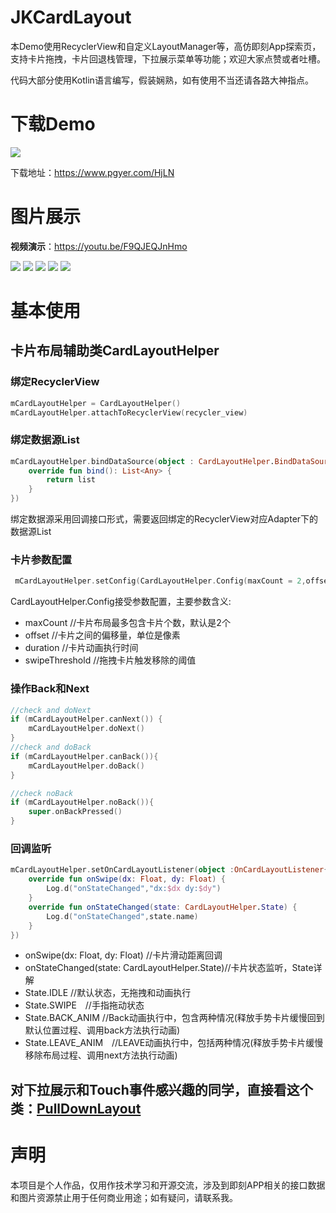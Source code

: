 # JKCardLayout
本Demo使用RecyclerView和自定义LayoutManager等，高仿即刻App探索页，支持卡片拖拽，卡片回退栈管理，下拉展示菜单等功能；欢迎大家点赞或者吐槽。

代码大部分使用Kotlin语言编写，假装娴熟，如有使用不当还请各路大神指点。

# 下载Demo
![](https://www.pgyer.com/app/qrcode/HjLN)

下载地址：https://www.pgyer.com/HjLN

# 图片展示

**视频演示**：https://youtu.be/F9QJEQJnHmo

![](https://upload-images.jianshu.io/upload_images/869487-de188885d2757ce3.gif?imageMogr2/auto-orient/strip)
![](https://upload-images.jianshu.io/upload_images/869487-6e5093c7c0955bcc.gif?imageMogr2/auto-orient/strip)
![](https://upload-images.jianshu.io/upload_images/869487-dc1eeb156de14d2e.gif?imageMogr2/auto-orient/strip)
![](https://upload-images.jianshu.io/upload_images/869487-5b26f5d84bbbb2e9.png?imageMogr2/auto-orient/strip)
![](https://upload-images.jianshu.io/upload_images/869487-9964307c9145ba73.png?imageMogr2/auto-orient/strip)


# 基本使用

## 卡片布局辅助类CardLayoutHelper

### 绑定RecyclerView

```Kotlin
mCardLayoutHelper = CardLayoutHelper()
mCardLayoutHelper.attachToRecyclerView(recycler_view)
```
### 绑定数据源List

```Kotlin
mCardLayoutHelper.bindDataSource(object : CardLayoutHelper.BindDataSource{
    override fun bind(): List<Any> {
        return list
    }
})
```
绑定数据源采用回调接口形式，需要返回绑定的RecyclerView对应Adapter下的数据源List


### 卡片参数配置

```Kotlin
 mCardLayoutHelper.setConfig(CardLayoutHelper.Config(maxCount = 2,offset = 12.dp,duration = 300,swipeThreshold = 0.4f))
```
CardLayoutHelper.Config接受参数配置，主要参数含义:
- maxCount    //卡片布局最多包含卡片个数，默认是2个
- offset    //卡片之间的偏移量，单位是像素
- duration    //卡片动画执行时间
- swipeThreshold    //拖拽卡片触发移除的阈值

### 操作Back和Next

```Kotlin
//check and doNext
if (mCardLayoutHelper.canNext()) {
    mCardLayoutHelper.doNext()
}
//check and doBack
if (mCardLayoutHelper.canBack()){
    mCardLayoutHelper.doBack()
}

//check noBack
if (mCardLayoutHelper.noBack()){
    super.onBackPressed()
}

```

### 回调监听

```Kotlin
mCardLayoutHelper.setOnCardLayoutListener(object :OnCardLayoutListener{
    override fun onSwipe(dx: Float, dy: Float) {
        Log.d("onStateChanged","dx:$dx dy:$dy")
    }
    override fun onStateChanged(state: CardLayoutHelper.State) {
        Log.d("onStateChanged",state.name)
    }
})
```
-  onSwipe(dx: Float, dy: Float) //卡片滑动距离回调
-  onStateChanged(state: CardLayoutHelper.State)//卡片状态监听，State详解
-  State.IDLE //默认状态，无拖拽和动画执行
-  State.SWIPE　//手指拖动状态
-  State.BACK_ANIM //Back动画执行中，包含两种情况(释放手势卡片缓慢回到默认位置过程、调用back方法执行动画)
-  State.LEAVE_ANIM　//LEAVE动画执行中，包括两种情况(释放手势卡片缓慢移除布局过程、调用next方法执行动画)

## 对下拉展示和Touch事件感兴趣的同学，直接看这个类：[PullDownLayout](https://github.com/HitenDev/JKCardLayout/blob/master/app/src/main/java/me/hiten/jkcardlayout/PullDownLayout.kt)


# 声明
本项目是个人作品，仅用作技术学习和开源交流，涉及到即刻APP相关的接口数据和图片资源禁止用于任何商业用途；如有疑问，请联系我。
